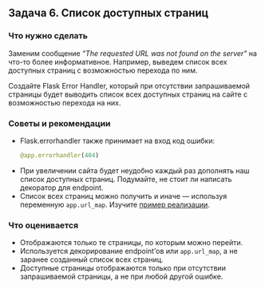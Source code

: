 ## Задача 6. Список доступных страниц
### Что нужно сделать
Заменим сообщение _"The requested URL was not found on the server"_ на что-то более информативное. Например, выведем список всех доступных страниц с возможностью перехода по ним.

Создайте Flask Error Handler, который при отсутствии запрашиваемой страницы будет выводить список всех доступных страниц на сайте с возможностью перехода на них.
### Советы и рекомендации
* Flask.errorhandler также принимает на вход код ошибки:
  ```python
  @app.errorhandler(404)
  ```
* При увеличении сайта будет неудобно каждый раз дополнять наш список доступных страниц. Подумайте, не стоит ли написать декоратор для endpoint.
* Список всех страниц можно получить и иначе — используя переменную `app.url_map`. Изучите [пример реализации](https://stackoverflow.com/a/13318415).
### Что оценивается
* Отображаются только те страницы, по которым можно перейти.
* Используется декорирование endpoint’ов или `app.url_map`, а не заранее созданный список всех страниц.
* Доступные страницы отображаются только при отсутствии запрашиваемой страницы, а не при любой другой ошибке.